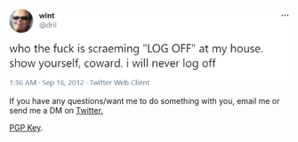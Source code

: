 <img src="https://github.com/prettykool/prettykool/blob/main/i-will-never-log-off-transparent.png" alt="life">

<p>If you have any questions/want me to do something with you, email me or send me a DM on <a href="https://twitter.com/prettykool">Twitter.</a></p>

<p><a href="https://raw.githubusercontent.com/prettykool/prettykool/main/pk-public.pgp">PGP Key</a>.</p>

<!--What are you doing here?-->
